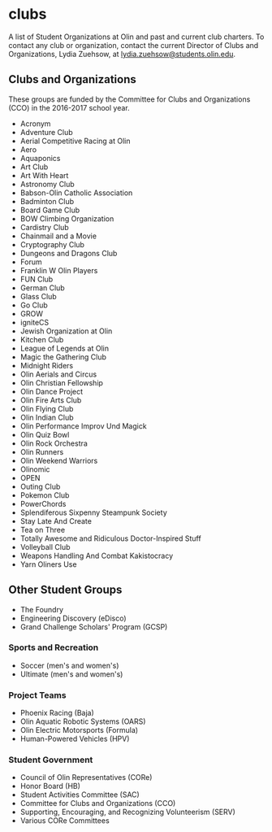 # clubs
A list of Student Organizations at Olin and past and current club charters.
To contact any club or organization, contact the current Director of Clubs and Organizations, Lydia Zuehsow, at [lydia.zuehsow@students.olin.edu](mailto:lydia.zuehsow@students.olin.edu).

## Clubs and Organizations
These groups are funded by the Committee for Clubs and Organizations (CCO) in the 2016-2017 school year.
- Acronym
- Adventure Club
- Aerial Competitive Racing at Olin
- Aero 
- Aquaponics
- Art Club
- Art With Heart
- Astronomy Club
- Babson-Olin Catholic Association 
- Badminton Club
- Board Game Club
- BOW Climbing Organization
- Cardistry Club
- Chainmail and a Movie
- Cryptography Club
- Dungeons and Dragons Club
- Forum
- Franklin W Olin Players
- FUN Club
- German Club
- Glass Club
- Go Club
- GROW
- igniteCS
- Jewish Organization at Olin
- Kitchen Club
- League of Legends at Olin
- Magic the Gathering Club
- Midnight Riders
- Olin Aerials and Circus
- Olin Christian Fellowship
- Olin Dance Project
- Olin Fire Arts Club
- Olin Flying Club
- Olin Indian Club
- Olin Performance Improv Und Magick
- Olin Quiz Bowl
- Olin Rock Orchestra
- Olin Runners
- Olin Weekend Warriors
- Olinomic
- OPEN
- Outing Club
- Pokemon Club
- PowerChords
- Splendiferous Sixpenny Steampunk Society
- Stay Late And Create
- Tea on Three
- Totally Awesome and Ridiculous Doctor-Inspired Stuff
- Volleyball Club
- Weapons Handling And Combat Kakistocracy
- Yarn Oliners Use

## Other Student Groups
- The Foundry
- Engineering Discovery (eDisco)
- Grand Challenge Scholars' Program (GCSP)

### Sports and Recreation
- Soccer (men's and women's)
- Ultimate (men's and women's)

### Project Teams
- Phoenix Racing (Baja)
- Olin Aquatic Robotic Systems (OARS)
- Olin Electric Motorsports (Formula)
- Human-Powered Vehicles (HPV)

### Student Government
- Council of Olin Representatives (CORe)
- Honor Board (HB)
- Student Activities Committee (SAC)
- Committee for Clubs and Organizations (CCO)
- Supporting, Encouraging, and Recognizing Volunteerism (SERV)
- Various CORe Committees
